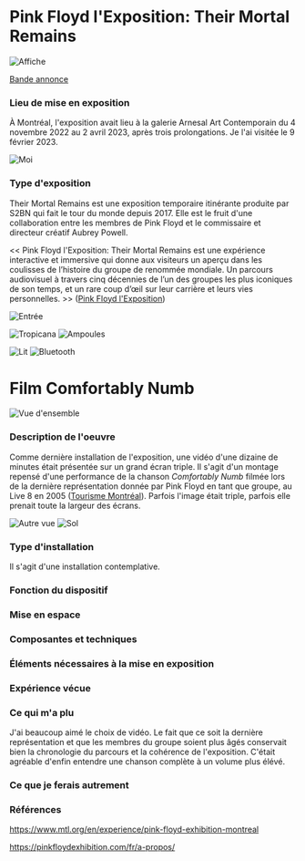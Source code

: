 # Pink Floyd l'Exposition: Their Mortal Remains
![Affiche](medias/pinkfloyd_expo_affiche.png)

[Bande annonce](https://www.youtube.com/watch?v=mZ9olu3ex7U&ab_channel=PinkFloydExhibition%3ATheirMortalRemains)

### Lieu de mise en exposition
À Montréal, l'exposition avait lieu à la galerie Arnesal Art Contemporain du 4 novembre 2022 au 2 avril 2023, après trois prolongations. Je l'ai visitée le 9 février 2023.

![Moi](medias/pinkfloyd_moi_exterieur.jpg)

### Type d'exposition
Their Mortal Remains est une exposition temporaire itinérante produite par S2BN qui fait le tour du monde depuis 2017. Elle est le fruit d'une collaboration entre les membres de Pink Floyd et le commissaire et directeur créatif Aubrey Powell. 

<< Pink Floyd l'Exposition: Their Mortal Remains est une expérience interactive et immersive qui donne aux visiteurs un aperçu dans les coulisses de l’histoire du groupe de renommée mondiale. Un parcours audiovisuel à travers cinq décennies de l’un des groupes les plus iconiques de son temps, et un rare coup d’œil sur leur carrière et leurs vies personnelles. >> ([Pink Floyd l'Exposition](https://pinkfloydexhibition.com/fr/a-propos/))

![Entrée](medias/pinkfloyd_entree.jpg)

![Tropicana](medias/pinkfloyd_tropicana.jpg) ![Ampoules](medias/pinkfloyd_ampoule.jpg)

![Lit](medias/pinkfloyd_lit.jpg) ![Bluetooth](medias/pinkfloyd_bluetooth01.jpg) 

# Film Comfortably Numb
![Vue d'ensemble](medias/pinkfloyd_film_ensemble.jpg)

### Description de l'oeuvre
Comme dernière installation de l'exposition, une vidéo d'une dizaine de minutes était présentée sur un grand écran triple. Il s'agit d'un montage repensé d'une performance de la chanson *Comfortably Numb* filmée lors de la dernière représentation donnée par Pink Floyd en tant que groupe, au Live 8 en 2005 ([Tourisme Montréal](https://www.mtl.org/en/experience/pink-floyd-exhibition-montreal)). Parfois l'image était triple, parfois elle prenait toute la largeur des écrans. 

![Autre vue](medias/pinkfloyd_film_autre.jpg) ![Sol](medias/pinkfloyd_film_projection.jpg)

### Type d'installation
Il s'agit d'une installation contemplative.

### Fonction du dispositif


### Mise en espace
### Composantes et techniques
### Éléments nécessaires à la mise en exposition
### Expérience vécue
### Ce qui m'a plu
J'ai beaucoup aimé le choix de vidéo. Le fait que ce soit la dernière représentation et que les membres du groupe soient plus âgés conservait bien la chronologie du parcours et la cohérence de l'exposition. C'était agréable d'enfin entendre une chanson complète à un volume plus élévé. 

### Ce que je ferais autrement
### Références
https://www.mtl.org/en/experience/pink-floyd-exhibition-montreal

https://pinkfloydexhibition.com/fr/a-propos/
